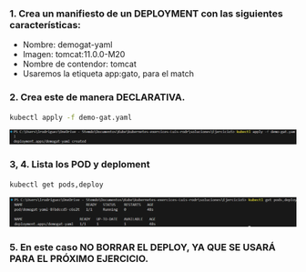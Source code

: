 ### 1. Crea un manifiesto de un DEPLOYMENT con las siguientes características:
- Nombre: demogat-yaml
- Imagen: tomcat:11.0.0-M20
- Nombre de contendor: tomcat
- Usaremos la etiqueta app:gato, para el match

### 2. Crea este de manera DECLARATIVA.
```bash
kubectl apply -f demo-gat.yaml
```
![alt text](images/image.png)

### 3, 4. Lista los POD y deploment
```bash
kubectl get pods,deploy
```
![alt text](images/image-1.png)

### 5. En este caso NO BORRAR EL DEPLOY, YA QUE SE USARÁ PARA EL PRÓXIMO EJERCICIO.